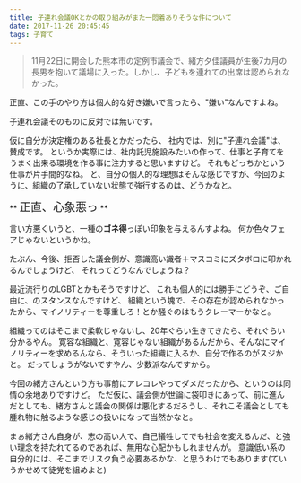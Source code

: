 ```yaml
---
title: 子連れ会議OKとかの取り組みがまた一悶着ありそうな件について
date: 2017-11-26 20:45:45
tags: 子育て
---
```


>11月22日に開会した熊本市の定例市議会で、緒方夕佳議員が生後7カ月の長男を抱いて議場に入った。しかし、子どもを連れての出席は認められなかった。

正直、この手のやり方は個人的な好き嫌いで言ったら、"嫌い"なんですよね。

子連れ会議そのものに反対では無いです。

仮に自分が決定権のある社長とかだったら、
社内では、別に"子連れ会議"は、賛成です。
というか実際には、社内託児施設みたいの作って、仕事と子育てをうまく出来る環境を作る事に注力すると思いますけど。
それもどっちかという仕事が片手間的なね。
と、自分の個人的な理想はそんな感じですが、今回のように、組織の了承していない状態で強行するのは、どうかなと。

** <span style="font-size: 20px">正直、心象悪っ</span> **

言い方悪くいうと、一種の**ゴネ得**っぽい印象を与えるんすよね。
何か色々フェアじゃないというかね。

たぶん、今後、拒否した議会側が、意識高い識者＋マスコミにズタボロに叩かれるんでしょうけど、
それってどうなんでしょうね？

最近流行りのLGBTとかもそうですけど、
これも個人的には勝手にどうぞ、ご自由に、のスタンスなんですけど、
組織という塊で、その存在が認められなかったから、マイノリティーを尊重しろ！とか騒ぐのはもうクレーマーかなと。

組織ってのはそこまで柔軟じゃないし、20年ぐらい生きてきたら、それぐらい分かるやん。
寛容な組織と、寛容じゃない組織があるんだから、そんなにマイノリティーを求めるんなら、そういった組織に入るか、自分で作るのがスジかと。
だってしょうがないですやん、少数派なんですから。


今回の緒方さんという方も事前にアレコレやってダメだったから、というのは同情の余地ありですけど。
ただ仮に、議会側が世論に袋叩きにあって、前に進んだとしても、緒方さんと議会の関係は悪化するだろうし、それこそ議会としても腫れ物に触るような感じの扱いになって当然かなと。

まぁ緒方さん自身が、志の高い人で、自己犠牲してでも社会を変えるんだ、と強い理念を持たれてるのであれば、無用な心配かもしれませんが。
意識低い系の自分的には、そこまでリスク負う必要あるかな、と思うわけでもあります(ていうかせめて徒党を組めよと)

